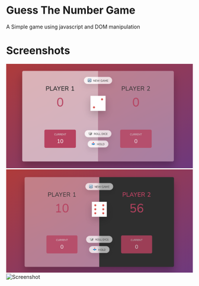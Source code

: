 # Guess The Number Game

A Simple game using javascript and DOM manipulation

# Screenshots

![Screenshot](screens/screen1.png)
![Screenshot](screens/screen2.png)
![Screenshot](screens/screen3.png)

